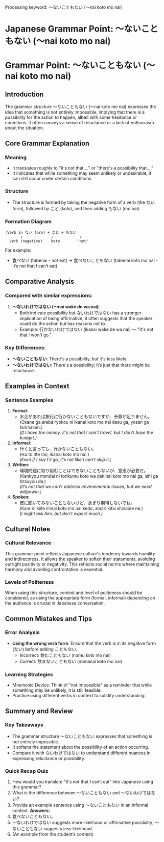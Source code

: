 Processing keyword: ～ないこともない (〜nai koto mo nai)
# Japanese Grammar Point: ～ないこともない (〜nai koto mo nai)
# Grammar Point: ～ないこともない (〜nai koto mo nai)
## Introduction
The grammar structure ～ないこともない (〜nai koto mo nai) expresses the idea that something is not entirely impossible, implying that there is a possibility for the action to happen, albeit with some hesitance or conditions. It often conveys a sense of reluctance or a lack of enthusiasm about the situation.
## Core Grammar Explanation
### Meaning
- It translates roughly to "it's not that...." or "there's a possibility that...." 
- It indicates that while something may seem unlikely or undesirable, it can still occur under certain conditions.
### Structure
- The structure is formed by taking the negative form of a verb (the ない form), followed by こと (koto), and then adding もない (mo nai).
### Formation Diagram
```
[Verb in ない form] + こと + もない
       ↓             ↓            ↓
  Verb (negative)    koto        "not"
```
For example:
- 食べない (tabenai - not eat) → 食べないこともない (tabenai koto mo nai - It’s not that I can’t eat)
## Comparative Analysis
### Compared with similar expressions:
1. **～ないわけではない (〜nai wake de wa nai)**:
   - Both indicate possibility but ないわけではない has a stronger implication of being affirmative; it often suggests that the speaker could do the action but has reasons not to.
   - Example: 行かないわけではない (ikanai wake de wa nai) — "It's not that I won't go."
### Key Differences:
- **～ないこともない**: There's a possibility, but it's less likely.
- **～ないわけではない**: There's a possibility; it’s just that there might be reluctance.
## Examples in Context
### Sentence Examples
1. **Formal**: 
   - お金があれば旅行に行かないこともないですが、予算が足りません。  
     (Okane ga areba ryokou ni ikanai koto mo nai desu ga, yosan ga tarimasen.)  
     *(If I have the money, it's not that I can’t travel, but I don’t have the budget.)*
2. **Informal**: 
   - 行くと言っても、行かないこともない。  
     (Iku to itte mo, ikanai koto mo nai.)  
     *(Even if I say I’ll go, it’s not like I can’t skip it.)*
3. **Written**: 
   - 環境問題に取り組むことはできないこともないが、意志が必要だ。  
     (Kankyou mondai ni torikumu koto wa dekinai koto mo nai ga, ishi ga hitsuyou da.)  
     *(It’s not that we can’t address environmental issues, but we need willpower.)*
4. **Spoken**: 
   - 彼に聞いてみないこともないけど、あまり期待しないでね。  
     (Kare ni kiite minai koto mo nai kedo, amari kitai shinaide ne.)  
     *(I might ask him, but don't expect much.)*
## Cultural Notes 
### Cultural Relevance
This grammar point reflects Japanese culture's tendency towards humility and indirectness. It allows the speaker to soften their statements, avoiding outright positivity or negativity. This reflects social norms where maintaining harmony and avoiding confrontation is essential.
### Levels of Politeness
When using this structure, context and level of politeness should be considered, as using the appropriate form (formal, informal) depending on the audience is crucial in Japanese conversation.
## Common Mistakes and Tips 
### Error Analysis
- **Using the wrong verb form**: Ensure that the verb is in its negative form (ない) before adding こともない. 
  - Incorrect: 飲むこともない (nomu koto mo nai)
  - Correct: 飲まないこともない (nomanai koto mo nai)
### Learning Strategies
- Mnemonic Device: Think of "not impossible" as a reminder that while something may be unlikely, it is still feasible.
- Practice using different verbs in context to solidify understanding.
## Summary and Review
### Key Takeaways
- The grammar structure ～ないこともない expresses that something is not entirely impossible.
- It softens the statement about the possibility of an action occurring.
- Compare it with ないわけではない to understand different nuances in expressing reluctance or possibility.
### Quick Recap Quiz
1. How would you translate "It's not that I can’t eat" into Japanese using this grammar?
2. What is the difference between ～ないこともない and ～ないわけではない?
3. Provide an example sentence using ～ないこともない in an informal context.
**Answers:**
1. 食べないこともない。
2. ～ないわけではない suggests more likelihood or affirmative possibility; ～ないこともない suggests less likelihood.
3. (An example from the student’s context)
